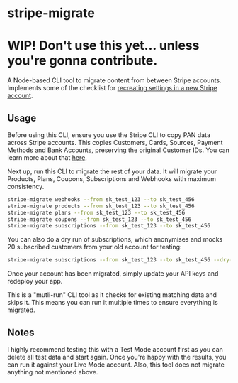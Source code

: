 # stripe-migrate

# WIP! Don't use this yet... unless you're gonna contribute.

A Node-based CLI tool to migrate content from between Stripe accounts. Implements some of the checklist for [recreating settings in a new Stripe account](https://support.stripe.com/questions/checklist-for-recreating-settings-in-a-new-stripe-account).

## Usage

Before using this CLI, ensure you use the Stripe CLI to copy PAN data across Stripe accounts. This copies Customers, Cards, Sources, Payment Methods and Bank Accounts, preserving the original Customer IDs. You can learn more about that [here](https://support.stripe.com/questions/copy-existing-account-data-to-a-new-stripe-account).

Next up, run this CLI to migrate the rest of your data. It will migrate your Products, Plans, Coupons, Subscriptions and Webhooks with maximum consistency.

```bash
stripe-migrate webhooks --from sk_test_123 --to sk_test_456
stripe-migrate products --from sk_test_123 --to sk_test_456
stripe-migrate plans --from sk_test_123 --to sk_test_456
stripe-migrate coupons --from sk_test_123 --to sk_test_456
stripe-migrate subscriptions --from sk_test_123 --to sk_test_456
```

You can also do a dry run of subscriptions, which anonymises and mocks 20 subscribed customers from your old account for testing:

```bash
stripe-migrate subscriptions --from sk_test_123 --to sk_test_456 --dry-run
```

Once your account has been migrated, simply update your API keys and redeploy your app.

This is a "mutli-run" CLI tool as it checks for existing matching data and skips it. This means you can run it multiple times to ensure everything is migrated.

## Notes

I highly recommend testing this with a Test Mode account first as you can delete all test data and start again. Once you're happy with the results, you can run it against your Live Mode account. Also, this tool does not migrate anything not mentioned above.
